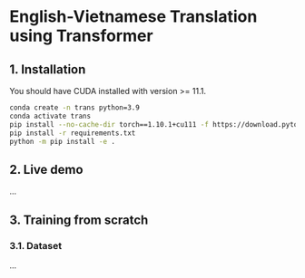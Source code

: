 # English-Vietnamese Translation using Transformer

## 1. Installation

You should have CUDA installed with version >= 11.1.

```bash
conda create -n trans python=3.9
conda activate trans
pip install --no-cache-dir torch==1.10.1+cu111 -f https://download.pytorch.org/whl/cu111/torch_stable.html
pip install -r requirements.txt
python -m pip install -e .
```

## 2. Live demo

...

## 3. Training from scratch

### 3.1. Dataset

...
